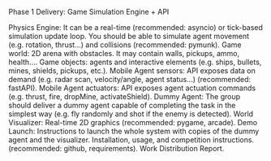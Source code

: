 Phase 1 Delivery: Game Simulation Engine + API

Physics Engine: It can be a real-time (recommended: asyncio) or tick-based simulation update loop. You should be able to simulate agent movement (e.g. rotation, thrust...) and collisions (recommended: pymunk).
Game world: 2D arena with obstacles. It may contain walls, pickups, ammo, health....
Game objects: agents and interactive elements (e.g. ships, bullets, mines, shields, pickups, etc.).
Mobile Agent sensors: API exposes data on demand (e.g. radar scan, velocity/angle, agent status...) (recommended: fastAPI).
Mobile Agent actuators: API exposes agent actuation commands (e.g. thrust, fire, dropMine, activateShield).
Dummy Agent: The group should deliver a dummy agent capable of completing the task in the simplest way (e.g. fly randomly and shot if the enemy is detected).
World Visualizer: Real-time 2D graphics (recommended: pygame, arcade).
Demo Launch: Instructions to launch the whole system with copies of the dummy agent and the visualizer.
Installation, usage, and competition instructions. (recommended: github, requirements).
Work Distribution Report.
